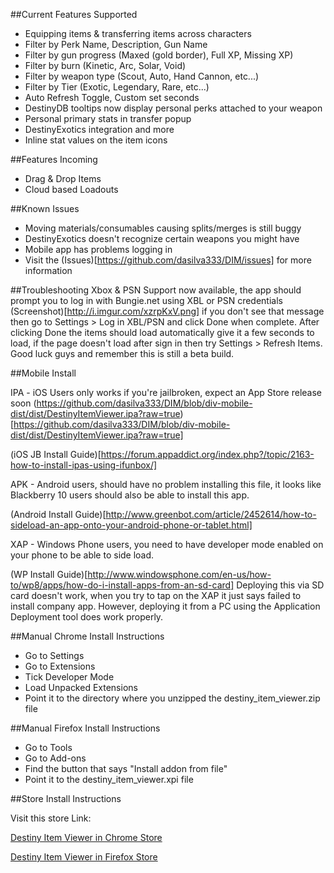 

##Current Features Supported

-    Equipping items & transferring items across characters
-    Filter by Perk Name, Description, Gun Name
-    Filter by gun progress (Maxed (gold border), Full XP, Missing XP)
-    Filter by burn (Kinetic, Arc, Solar, Void)
-    Filter by weapon type (Scout, Auto, Hand Cannon, etc...)
-    Filter by Tier (Exotic, Legendary, Rare, etc...)
-    Auto Refresh Toggle, Custom set seconds
-    DestinyDB tooltips now display personal perks attached to your weapon
-    Personal primary stats in transfer popup
-    DestinyExotics integration and more
-    Inline stat values on the item icons
    

##Features Incoming
-    Drag & Drop Items
-    Cloud based Loadouts

##Known Issues

-    Moving materials/consumables causing splits/merges is still buggy
-    DestinyExotics doesn't recognize certain weapons you might have
-    Mobile app has problems logging in
-    Visit the (Issues)[https://github.com/dasilva333/DIM/issues] for more information
  

##Troubleshooting 
Xbox & PSN Support now available, the app should prompt you to log in with Bungie.net using XBL or PSN credentials (Screenshot)[http://i.imgur.com/xzrpKxV.png] if you don't see that message then go to Settings > Log in XBL/PSN and click Done when complete. After clicking Done the items should load automatically give it a few seconds to load, if the page doesn't load after sign in then try Settings > Refresh Items. Good luck guys and remember this is still a beta build.

##Mobile Install

IPA - iOS Users only works if you're jailbroken, expect an App Store release soon
(https://github.com/dasilva333/DIM/blob/div-mobile-dist/dist/DestinyItemViewer.ipa?raw=true)[https://github.com/dasilva333/DIM/blob/div-mobile-dist/dist/DestinyItemViewer.ipa?raw=true]

(iOS JB Install Guide)[https://forum.appaddict.org/index.php?/topic/2163-how-to-install-ipas-using-ifunbox/]

APK - Android users, should have no problem installing this file, it looks like Blackberry 10 users should also be able to install this app.

(Android Install Guide)[http://www.greenbot.com/article/2452614/how-to-sideload-an-app-onto-your-android-phone-or-tablet.html]

XAP - Windows Phone users, you need to have developer mode enabled on your phone to be able to side load.

(WP Install Guide)[http://www.windowsphone.com/en-us/how-to/wp8/apps/how-do-i-install-apps-from-an-sd-card] 
Deploying this via SD card doesn't work, when you try to tap on the XAP it just says failed to install company app. However, deploying it from a PC using the Application Deployment tool does work properly.

##Manual Chrome Install Instructions

-    Go to Settings
-    Go to Extensions
-    Tick Developer Mode
-    Load Unpacked Extensions
-    Point it to the directory where you unzipped the destiny_item_viewer.zip file

##Manual Firefox Install Instructions

-    Go to Tools
-    Go to Add-ons
-    Find the button that says "Install addon from file"
-    Point it to the destiny_item_viewer.xpi file

##Store Install Instructions

Visit this store Link:

[Destiny Item Viewer in Chrome Store](https://chrome.google.com/webstore/detail/destiny-item-viewer/gdjndlpockopgjbonnfdmkcmkcikjhge)

[Destiny Item Viewer in Firefox Store](https://addons.mozilla.org/En-us/firefox/addon/destiny-item-viewer/)

